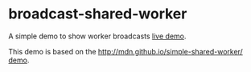 # broadcast-shared-worker

A simple demo to show worker broadcasts [live demo](https://jantimon.github.io/shared-worker-broadcast-demo/).


This demo is based on the [http://mdn.github.io/simple-shared-worker/ demo](http://mdn.github.io/simple-shared-worker/).
